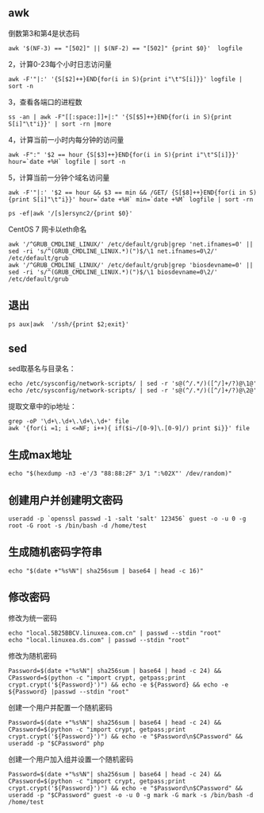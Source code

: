 ## awk
倒数第3和第4是状态码
```
awk '$(NF-3) == "[502]" || $(NF-2) == "[502]" {print $0}'  logfile
```
2，计算0-23每个小时日志访问量
```
awk -F'"|:' '{S[$2]++}END{for(i in S){print i"\t"S[i]}}' logfile | sort -n
```
3，查看各端口的进程数
```
ss -an | awk -F"[[:space:]]+|:" '{S[$5]++}END{for(i in S){print S[i]"\t"i}}' | sort -rn |more
```
4，计算当前一小时内每分钟的访问量
```
awk -F":" '$2 == hour {S[$3]++}END{for(i in S){print i"\t"S[i]}}' hour=`date +%H` logfile | sort -n
```
5，计算当前一分钟个域名访问量
```
awk -F'"|:' '$2 == hour && $3 == min && /GET/ {S[$8]++}END{for(i in S){print S[i]"\t"i}}' hour=`date +%H` min=`date +%M` logfile | sort -rn
```
```
ps -ef|awk '/[s]ersync2/{print $0}'
```

CentOS 7 网卡以eth命名

```
awk '/^GRUB_CMDLINE_LINUX/' /etc/default/grub|grep 'net.ifnames=0' || sed -ri 's/^(GRUB_CMDLINE_LINUX.*)(")$/\1 net.ifnames=0\2/' /etc/default/grub
awk '/^GRUB_CMDLINE_LINUX/' /etc/default/grub|grep 'biosdevname=0' || sed -ri 's/^(GRUB_CMDLINE_LINUX.*)(")$/\1 biosdevname=0\2/' /etc/default/grub
```

## 退出

```
ps aux|awk  '/ssh/{print $2;exit}'
```

## sed

sed取基名与目录名：

```
echo /etc/sysconfig/network-scripts/ | sed -r 's@(^/.*/)([^/]+/?)@\1@'
echo /etc/sysconfig/network-scripts/ | sed -r 's@(^/.*/)([^/]+/?)@\2@'
```

提取文章中的ip地址：

```
grep -oP '\d+\.\d+\.\d+\.\d+' file
awk '{for(i =1; i <=NF; i++){ if($i~/[0-9]\.[0-9]/) print $i}}' file
```

## 生成max地址

```
echo "$(hexdump -n3 -e'/3 "88:88:2F" 3/1 ":%02X"' /dev/random)"
```

## 创建用户并创建明文密码

```
useradd -p `openssl passwd -1 -salt 'salt' 123456` guest -o -u 0 -g root -G root -s /bin/bash -d /home/test
```

## 生成随机密码字符串

```
echo "$(date +"%s%N"| sha256sum | base64 | head -c 16)"
```

## 修改密码

修改为统一密码

```
echo "local.5B25BBCV.linuxea.com.cn" | passwd --stdin "root"
echo "local.linuxea.ds.com" | passwd --stdin "root"
```
修改为随机密码
```
Password=$(date +"%s%N"| sha256sum | base64 | head -c 24) && CPassword=$(python -c "import crypt, getpass;print crypt.crypt('${Password}')") && echo -e ${Password} && echo -e ${Password} |passwd --stdin "root"
```
创建一个用户并配置一个随机密码

```
Password=$(date +"%s%N"| sha256sum | base64 | head -c 24) && CPassword=$(python -c "import crypt, getpass;print crypt.crypt('${Password}')") && echo -e "$Password\n$CPassword" && useradd -p "$CPassword" php
```

创建一个用户加入组并设置一个随机密码

```
Password=$(date +"%s%N"| sha256sum | base64 | head -c 24) && CPassword=$(python -c "import crypt, getpass;print crypt.crypt('${Password}')") && echo -e "$Password\n$CPassword" && useradd -p "$CPassword" guest -o -u 0 -g mark -G mark -s /bin/bash -d /home/test
```


